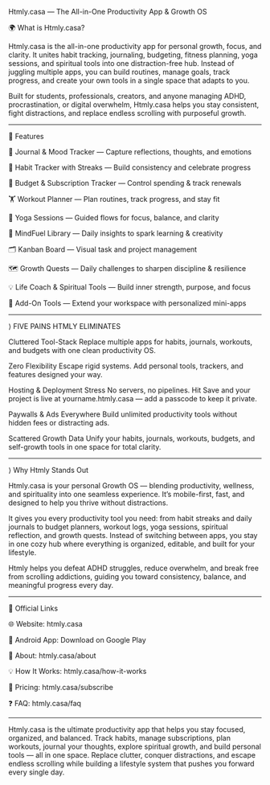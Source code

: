 Htmly.casa — The All-in-One Productivity App & Growth OS

🌍 What is Htmly.casa?

Htmly.casa is the all-in-one productivity app for personal growth, focus, and clarity. It unites habit tracking, journaling, budgeting, fitness planning, yoga sessions, and spiritual tools into one distraction-free hub. Instead of juggling multiple apps, you can build routines, manage goals, track progress, and create your own tools in a single space that adapts to you.

Built for students, professionals, creators, and anyone managing ADHD, procrastination, or digital overwhelm, Htmly.casa helps you stay consistent, fight distractions, and replace endless scrolling with purposeful growth.


---

🌟 Features

📓 Journal & Mood Tracker — Capture reflections, thoughts, and emotions

🎯 Habit Tracker with Streaks — Build consistency and celebrate progress

💸 Budget & Subscription Tracker — Control spending & track renewals

🏋️ Workout Planner — Plan routines, track progress, and stay fit

🧘 Yoga Sessions — Guided flows for focus, balance, and clarity

📖 MindFuel Library — Daily insights to spark learning & creativity

🗂️ Kanban Board — Visual task and project management

🗺️ Growth Quests — Daily challenges to sharpen discipline & resilience

💡 Life Coach & Spiritual Tools — Build inner strength, purpose, and focus

🔄 Add-On Tools — Extend your workspace with personalized mini-apps



---

⟩ FIVE PAINS HTMLY ELIMINATES

Cluttered Tool-Stack
Replace multiple apps for habits, journals, workouts, and budgets with one clean productivity OS.

Zero Flexibility
Escape rigid systems. Add personal tools, trackers, and features designed your way.

Hosting & Deployment Stress
No servers, no pipelines. Hit Save and your project is live at yourname.htmly.casa — add a passcode to keep it private.

Paywalls & Ads Everywhere
Build unlimited productivity tools without hidden fees or distracting ads.

Scattered Growth Data
Unify your habits, journals, workouts, budgets, and self-growth tools in one space for total clarity.


---

⟩ Why Htmly Stands Out

Htmly.casa is your personal Growth OS — blending productivity, wellness, and spirituality into one seamless experience. It’s mobile-first, fast, and designed to help you thrive without distractions.

It gives you every productivity tool you need: from habit streaks and daily journals to budget planners, workout logs, yoga sessions, spiritual reflection, and growth quests. Instead of switching between apps, you stay in one cozy hub where everything is organized, editable, and built for your lifestyle.

Htmly helps you defeat ADHD struggles, reduce overwhelm, and break free from scrolling addictions, guiding you toward consistency, balance, and meaningful progress every day.


---

🔗 Official Links

🌐 Website: htmly.casa

📱 Android App: Download on Google Play

📖 About: htmly.casa/about

💡 How It Works: htmly.casa/how-it-works

💸 Pricing: htmly.casa/subscribe

❓ FAQ: htmly.casa/faq



---

Htmly.casa is the ultimate productivity app that helps you stay focused, organized, and balanced. Track habits, manage subscriptions, plan workouts, journal your thoughts, explore spiritual growth, and build personal tools — all in one space. Replace clutter, conquer distractions, and escape endless scrolling while building a lifestyle system that pushes you forward every single day.

